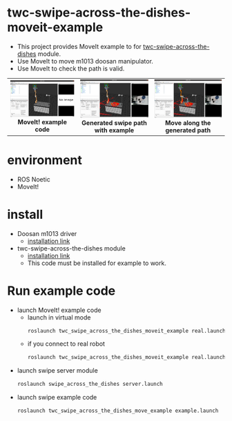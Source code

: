 # twc-swipe-across-the-dishes-moveit-example
- This project provides MoveIt example to for [twc-swipe-across-the-dishes](https://github.com/HJS-HJS/twc_swipe_across_the_dishes) module.
- Use MoveIt to move m1013 doosan manipulator.
- Use MoveIt to check the path is valid.

<div align="center">
  <table>
    <tr>
      <td align="center">
        <img src="./figure/1.moveit.png" width="320">
        <br><b>MoveIt! example code</b>
      </td>
      <td align="center">
        <img src="./figure/2.path_generated.png" width="320">
        <br><b>Generated swipe path with example</b>
      </td>
      <td align="center">
        <img src="./figure/3.move_along_path.png" width="320">
        <br><b>Move along the generated path</b>
      </td>
    </tr>
  </table>
</div>

# environment
- ROS Noetic
- MoveIt!

# install
- Doosan m1013 driver
    - [installation link](https://github.com/doosan-robotics/doosan-robot)
- twc-swipe-across-the-dishes module
    - [installation link](https://github.com/HJS-HJS/twc_swipe_across_the_dishes)
    - This code must be installed for example to work.

# Run example code
- launch MoveIt! example code
    - launch in virtual mode
        ```bash
        roslaunch twc_swipe_across_the_dishes_moveit_example real.launch mode:=virtual
        ```
    - if you connect to real robot
        ```bash
        roslaunch twc_swipe_across_the_dishes_moveit_example real.launch
        ```
- launch swipe server module
    ```bash
    roslaunch swipe_across_the_dishes server.launch
    ```
- launch swipe example code
    ```bash
    roslaunch twc_swipe_across_the_dishes_move_example example.launch
    ```
